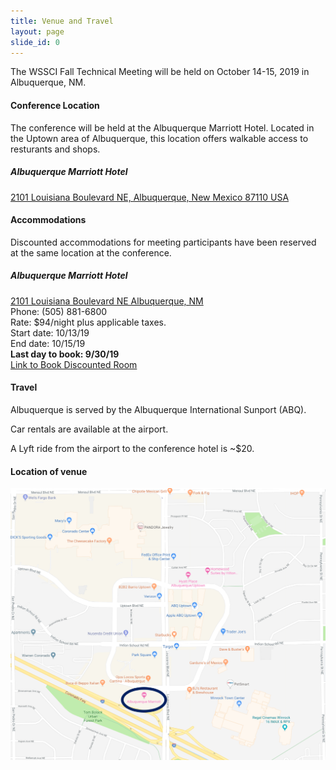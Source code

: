 ```yaml
---
title: Venue and Travel
layout: page
slide_id: 0
---
```


<p class="lead">
The WSSCI Fall Technical Meeting will be held on October 14-15, 2019 in Albuquerque, NM.
</p>

#### Conference Location

The conference will be held at the Albuquerque Marriott Hotel. Located in the Uptown area of Albuquerque, this location offers walkable access to resturants and shops. 

##### Albuquerque Marriott Hotel
<i class="fa fa-map-marker mr-3" aria-hidden="true"></i>
[2101 Louisiana Boulevard NE, Albuquerque, New Mexico 87110 USA](https://goo.gl/maps/MoNVKMd3W6u)


#### Accommodations

Discounted accommodations for meeting participants have been reserved at the same location at the conference.

##### Albuquerque Marriott Hotel
<i class="fa fa-map-marker mr-3" aria-hidden="true"></i>[2101 Louisiana Boulevard NE Albuquerque, NM](https://goo.gl/maps/tkCnj4DMTaL2)<br />
Phone: (505) 881-6800<br />
Rate: $94/night plus applicable taxes.<br />
Start date: 10/13/19<br />
End date: 10/15/19<br />
<b>Last day to book: 9/30/19</b> <br />
<a href = "https://www.marriott.com/meeting-event-hotels/group-corporate-travel/groupCorp.mi?resLinkData=Western%20States%20Section%20Meeting%20with%20the%20Combustion%20Institute(%20WSSCI)%5EABQNM%60WSMWSMA%7CWSMWSMB%6094.00%60USD%60false%604%6010/13/19%6010/15/19%6010/7/19&app=resvlink&stop_mobi=yes/" target="_blank">Link to Book Discounted Room </a>

#### Travel

Albuquerque is served by the Albuquerque International Sunport (ABQ). 

Car rentals are available at the airport. 

A Lyft ride from the airport to the conference hotel is ~$20. 

#### Location of venue

[<img class="img-fluid" src="./assets/images/directions.png" alt="direction">](https://goo.gl/maps/Ut8SgAc3ALn)
